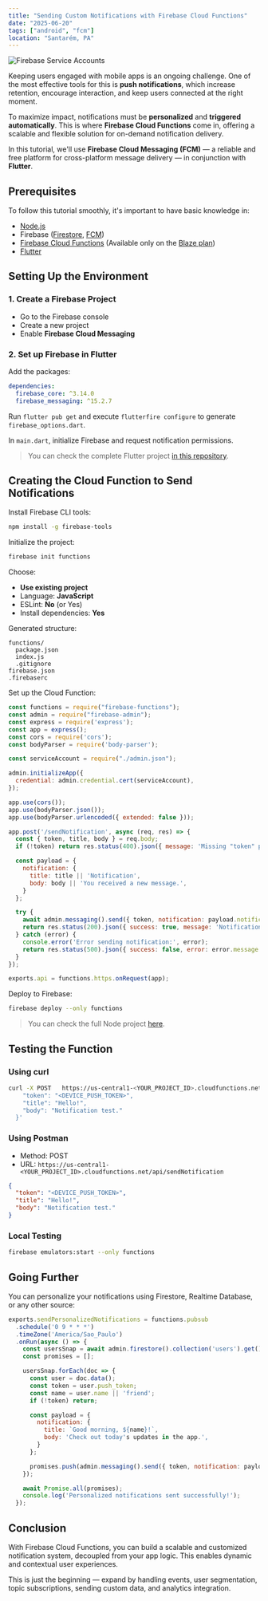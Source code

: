 ```yaml
---
title: "Sending Custom Notifications with Firebase Cloud Functions"
date: "2025-06-20"
tags: ["android", "fcm"]
location: "Santarém, PA"
---
```


![Firebase Service Accounts](https://miro.medium.com/v2/resize:fit:1400/format:webp/1*ZbvNP_NFR1SUFxJmkN-eYw.png)

Keeping users engaged with mobile apps is an ongoing challenge. One of the most effective tools for this is **push notifications**, which increase retention, encourage interaction, and keep users connected at the right moment.

To maximize impact, notifications must be **personalized** and **triggered automatically**. This is where **Firebase Cloud Functions** come in, offering a scalable and flexible solution for on-demand notification delivery.

In this tutorial, we'll use **Firebase Cloud Messaging (FCM)** — a reliable and free platform for cross-platform message delivery — in conjunction with **Flutter**.

## Prerequisites

To follow this tutorial smoothly, it's important to have basic knowledge in:

- [Node.js](https://nodejs.org/)
- Firebase ([Firestore](https://firebase.google.com/docs/firestore), [FCM](https://firebase.google.com/docs/cloud-messaging))
- [Firebase Cloud Functions](https://firebase.google.com/docs/functions) (Available only on the [Blaze plan](https://firebase.google.com/pricing))
- [Flutter](https://flutter.dev)

## Setting Up the Environment

### 1. Create a Firebase Project

- Go to the Firebase console
- Create a new project
- Enable **Firebase Cloud Messaging**

### 2. Set up Firebase in Flutter

Add the packages:

```yaml
dependencies:
  firebase_core: ^3.14.0
  firebase_messaging: ^15.2.7
```

Run `flutter pub get` and execute `flutterfire configure` to generate `firebase_options.dart`.

In `main.dart`, initialize Firebase and request notification permissions.

> You can check the complete Flutter project [in this repository](https://github.com/iamageo/fcm_sample_flutter).

## Creating the Cloud Function to Send Notifications

Install Firebase CLI tools:

```bash
npm install -g firebase-tools
```

Initialize the project:

```bash
firebase init functions
```

Choose:

- **Use existing project**
- Language: **JavaScript**
- ESLint: **No** (or Yes)
- Install dependencies: **Yes**

Generated structure:

```
functions/
  package.json
  index.js
  .gitignore
firebase.json
.firebaserc
```

Set up the Cloud Function:

```javascript
const functions = require("firebase-functions");
const admin = require("firebase-admin");
const express = require('express');
const app = express();
const cors = require('cors');
const bodyParser = require('body-parser');

const serviceAccount = require("./admin.json");

admin.initializeApp({
  credential: admin.credential.cert(serviceAccount),
});

app.use(cors());
app.use(bodyParser.json());
app.use(bodyParser.urlencoded({ extended: false }));

app.post('/sendNotification', async (req, res) => {
  const { token, title, body } = req.body;
  if (!token) return res.status(400).json({ message: 'Missing "token" parameter' });

  const payload = {
    notification: {
      title: title || 'Notification',
      body: body || 'You received a new message.',
    }
  };

  try {
    await admin.messaging().send({ token, notification: payload.notification });
    return res.status(200).json({ success: true, message: 'Notification sent successfully' });
  } catch (error) {
    console.error('Error sending notification:', error);
    return res.status(500).json({ success: false, error: error.message });
  }
});

exports.api = functions.https.onRequest(app);
```

Deploy to Firebase:

```bash
firebase deploy --only functions
```

> You can check the full Node project [here](https://github.com/iamageo/cloud-functions-sample).

## Testing the Function

### Using curl

```bash
curl -X POST   https://us-central1-<YOUR_PROJECT_ID>.cloudfunctions.net/api/sendNotification   -H "Content-Type: application/json"   -d '{
    "token": "<DEVICE_PUSH_TOKEN>",
    "title": "Hello!",
    "body": "Notification test."
  }'
```

### Using Postman

- Method: POST
- URL: `https://us-central1-<YOUR_PROJECT_ID>.cloudfunctions.net/api/sendNotification`

```json
{
  "token": "<DEVICE_PUSH_TOKEN>",
  "title": "Hello!",
  "body": "Notification test."
}
```

### Local Testing

```bash
firebase emulators:start --only functions
```

## Going Further

You can personalize your notifications using Firestore, Realtime Database, or any other source:

```javascript
exports.sendPersonalizedNotifications = functions.pubsub
  .schedule('0 9 * * *')
  .timeZone('America/Sao_Paulo')
  .onRun(async () => {
    const usersSnap = await admin.firestore().collection('users').get();
    const promises = [];

    usersSnap.forEach(doc => {
      const user = doc.data();
      const token = user.push_token;
      const name = user.name || 'friend';
      if (!token) return;

      const payload = {
        notification: {
          title: `Good morning, ${name}!`,
          body: 'Check out today's updates in the app.',
        }
      };

      promises.push(admin.messaging().send({ token, notification: payload.notification }));
    });

    await Promise.all(promises);
    console.log('Personalized notifications sent successfully!');
  });
```

## Conclusion

With Firebase Cloud Functions, you can build a scalable and customized notification system, decoupled from your app logic. This enables dynamic and contextual user experiences.

This is just the beginning — expand by handling events, user segmentation, topic subscriptions, sending custom data, and analytics integration.
